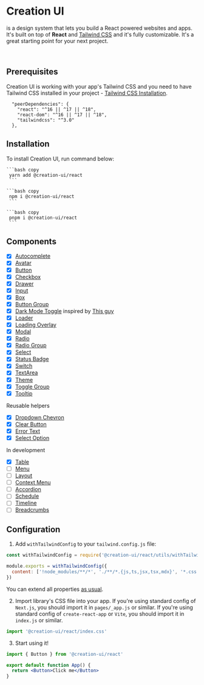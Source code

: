 # Creation UI

is a design system that lets you build a React powered websites
and apps. It's built on top of <b>React</b> and [Tailwind CSS](https://tailwindcss.com)
and it's fully customizable. It's a great starting point for your next project.

<br />

## Prerequisites

Creation UI is working with your app's Tailwind CSS and you need to have Tailwind CSS installed in your project - [Tailwind CSS Installation](https://tailwindcss.com/docs/installation/using-postcss).

```
  "peerDependencies": {
    "react": "^16 || ^17 || ^18",
    "react-dom": "^16 || ^17 || ^18",
    "tailwindcss": "^3.0"
  },
```

## Installation

To install Creation UI, run command below:


    ```bash copy
     yarn add @creation-ui/react
     ```

    ```bash copy
     npm i @creation-ui/react
     ```

    ```bash copy
     pnpm i @creation-ui/react
     ```

## Components

- [x] [Autocomplete](/docs/components/autocomplete)
- [x] [Avatar](/docs/components/avatar)
- [x] [Button](/docs/components/button)
- [x] [Checkbox](/docs/components/checkbox)
- [x] [Drawer](/docs/components/drawer)
- [x] [Input](/docs/components/input)
- [x] [Box](/docs/components/box)
- [x] [Button Group](/docs/components/button-group)
- [x] [Dark Mode Toggle](/docs/components/dark-mode-toggle) inspired by [This guy](https://chakra-ui.com/)
- [x] [Loader](/docs/components/loader)
- [x] [Loading Overlay](/docs/components/loading-overlay)
- [x] [Modal](/docs/components/modal)
- [x] [Radio](/docs/components/radio)
- [x] [Radio Group](/docs/components/radioGroup)
- [x] [Select](/docs/components/select)
- [x] [Status Badge](/docs/components/statusBadge)
- [x] [Switch](/docs/components/switch)
- [x] [TextArea](/docs/components/textarea)
- [x] [Theme](/docs/components/theme)
- [x] [Toggle Group](/docs/components/toggle-group)
- [x] [Tooltip](/docs/components/tooltip)

Reusable helpers

- [x] [Dropdown Chevron](/docs/components/autocomplete)
- [x] [Clear Button](/docs/components/autocomplete)
- [x] [Error Text](/docs/components/autocomplete)
- [x] [Select Option](/docs/components/SelectOption)

In development

- [x] [Table](/docs/components/Table)
- [ ] [Menu](/docs/components/Menu)
- [ ] [Layout](/docs/components/Layout)
- [ ] [Context Menu](/docs/components/context-menu)
- [ ] [Accordion](/docs/components/Accordion)
- [ ] [Schedule](/docs/components/schedule)
- [ ] [Timeline](/docs/components/timeline)
- [ ] [Breadcrumbs](/docs/components/breadcrumbs)

## Configuration

1. Add `withTailwindConfig` to your `tailwind.config.js` file:

```js copy
const withTailwindConfig = require('@creation-ui/react/utils/withTailwindConfig')

module.exports = withTailwindConfig({
  content: ['!node_modules/**/*', './**/*.{js,ts,jsx,tsx,mdx}', '*.css'],
})
```

You can extend all properties [as usual](https://tailwindcss.com/docs/configuration).

2. Import library's CSS file into your app.
   If you're using standard config of `Next.js`, you should import it in `pages/_app.js` or similar.
   If you're using standard config of `create-react-app` or `Vite`, you should import it in `index.js` or similar.

```js copy
import '@creation-ui/react/index.css'
```

3. Start using it!

```jsx copy
import { Button } from '@creation-ui/react'

export default function App() {
  return <Button>Click me</Button>
}
```
